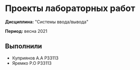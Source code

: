 # Проекты лабораторных работ

**Дисциплина:** "Системы ввода/вывода"

**Период:** весна 2021

## Выполнили

- Куприянов А.А P33113
- Яремко Р.О P33113
